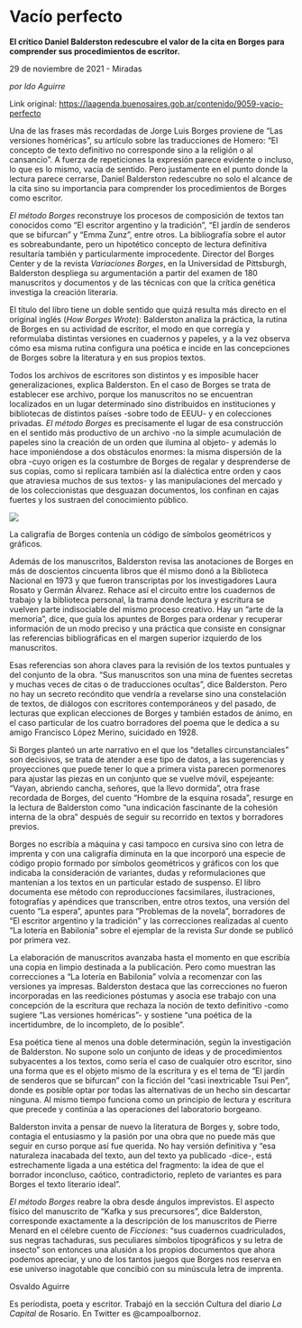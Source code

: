 # Vacío perfecto

**El crítico Daniel Balderston redescubre el valor de la cita en Borges para comprender sus procedimientos de escritor.**

29 de noviembre de 2021 - Miradas

_por ldo Aguirre_

Link original: https://laagenda.buenosaires.gob.ar/contenido/9059-vacio-perfecto



Una de las frases más recordadas de Jorge Luis Borges proviene de “Las versiones homéricas”, su artículo sobre las traducciones de Homero: “El concepto de texto definitivo no corresponde sino a la religión o al cansancio”. A fuerza de repeticiones la expresión parece evidente o incluso, lo que es lo mismo, vacía de sentido. Pero justamente en el punto donde la lectura parece cerrarse, Daniel Balderston redescubre no solo el alcance de la cita sino su importancia para comprender los procedimientos de Borges como escritor.




*El método Borges* reconstruye los procesos de composición de textos tan conocidos como “El escritor argentino y la tradición”, “El jardín de senderos que se bifurcan” y “Emma Zunz”, entre otros. La bibliografía sobre el autor es sobreabundante, pero un hipotético concepto de lectura definitiva resultaría también y particularmente improcedente. Director del Borges Center y de la revista *Variaciones Borges*, en la Universidad de Pittsburgh, Balderston despliega su argumentación a partir del examen de 180 manuscritos y documentos y de las técnicas con que la crítica genética investiga la creación literaria.




El título del libro tiene un doble sentido que quizá resulta más directo en el original inglés (*How Borges Wrote*): Balderston analiza la práctica, la rutina de Borges en su actividad de escritor, el modo en que corregía y reformulaba distintas versiones en cuadernos y papeles, y a la vez observa cómo esa misma rutina configura una poética e incide en las concepciones de Borges sobre la literatura y en sus propios textos.




Todos los archivos de escritores son distintos y es imposible hacer generalizaciones, explica Balderston. En el caso de Borges se trata de establecer ese archivo, porque los manuscritos no se encuentran localizados en un lugar determinado sino distribuidos en instituciones y bibliotecas de distintos países -sobre todo de EEUU- y en colecciones privadas. *El método Borges* es precisamente el lugar de esa construcción en el sentido más productivo de un archivo -no la simple acumulación de papeles sino la creación de un orden que ilumina al objeto- y además lo hace imponiéndose a dos obstáculos enormes: la misma dispersión de la obra -cuyo origen es la costumbre de Borges de regalar y desprenderse de sus copias, como si replicara también así la dialéctica entre orden y caos que atraviesa muchos de sus textos- y las manipulaciones del mercado y de los coleccionistas que desguazan documentos, los confinan en cajas fuertes y los sustraen del conocimiento público.




![](https://cdn.feater.me/files/images/118092/91e1f065-afb6-4b5f-bf9b-2efebb9e1b62.jpg)




La caligrafía de Borges contenía un código de símbolos geométricos y gráficos.




Además de los manuscritos, Balderston revisa las anotaciones de Borges en más de doscientos cincuenta libros que él mismo donó a la Biblioteca Nacional en 1973 y que fueron transcriptas por los investigadores Laura Rosato y Germán Álvarez. Rehace así el circuito entre los cuadernos de trabajo y la biblioteca personal, la trama donde lectura y escritura se vuelven parte indisociable del mismo proceso creativo. Hay un “arte de la memoria”, dice, que guía los apuntes de Borges para ordenar y recuperar información de un modo preciso y una práctica que consiste en consignar las referencias bibliográficas en el margen superior izquierdo de los manuscritos.




Esas referencias son ahora claves para la revisión de los textos puntuales y del conjunto de la obra. “Sus manuscritos son una mina de fuentes secretas y muchas veces de citas o de traducciones ocultas”, dice Balderston. Pero no hay un secreto recóndito que vendría a revelarse sino una constelación de textos, de diálogos con escritores contemporáneos y del pasado, de lecturas que explican elecciones de Borges y también estados de ánimo, en el caso particular de los cuatro borradores del poema que le dedica a su amigo Francisco López Merino, suicidado en 1928.




Si Borges planteó un arte narrativo en el que los “detalles circunstanciales” son decisivos, se trata de atender a ese tipo de datos, a las sugerencias y proyecciones que puede tener lo que a primera vista parecen pormenores para ajustar las piezas en un conjunto que se vuelve móvil, espejeante: “Vayan, abriendo cancha, señores, que la llevo dormida”, otra frase recordada de Borges, del cuento “Hombre de la esquina rosada”, resurge en la lectura de Balderston como “una indicación fascinante de la cohesión interna de la obra” después de seguir su recorrido en textos y borradores previos.




Borges no escribía a máquina y casi tampoco en cursiva sino con letra de imprenta y con una caligrafía diminuta en la que incorporó una especie de código propio formado por símbolos geométricos y gráficos con los que indicaba la consideración de variantes, dudas y reformulaciones que mantenían a los textos en un particular estado de suspenso. El libro documenta ese método con reproducciones facsimilares, ilustraciones, fotografías y apéndices que transcriben, entre otros textos, una versión del cuento “La espera”, apuntes para “Problemas de la novela”, borradores de “El escritor argentino y la tradición” y las correcciones realizadas al cuento “La lotería en Babilonia” sobre el ejemplar de la revista *Sur* donde se publicó por primera vez.




La elaboración de manuscritos avanzaba hasta el momento en que escribía una copia en limpio destinada a la publicación. Pero como muestran las correcciones a “La lotería en Babilonia” volvía a recomenzar con las versiones ya impresas. Balderston destaca que las correcciones no fueron incorporadas en las reediciones póstumas y asocia ese trabajo con una concepción de la escritura que rechaza la noción de texto definitivo -como sugiere “Las versiones homéricas”- y sostiene “una poética de la incertidumbre, de lo incompleto, de lo posible”.




Esa poética tiene al menos una doble determinación, según la investigación de Balderston. No supone solo un conjunto de ideas y de procedimientos subyacentes a los textos, como sería el caso de cualquier otro escritor, sino una forma que es el objeto mismo de la escritura y es el tema de “El jardín de senderos que se bifurcan” con la ficción del “casi inextricable Tsui Pen”, donde es posible optar por todas las alternativas de un hecho sin descartar ninguna. Al mismo tiempo funciona como un principio de lectura y escritura que precede y continúa a las operaciones del laboratorio borgeano.




Balderston invita a pensar de nuevo la literatura de Borges y, sobre todo, contagia el entusiasmo y la pasión por una obra que no puede más que seguir en curso porque así fue querida. No hay versión definitiva y “esa naturaleza inacabada del texto, aun del texto ya publicado -dice-, está estrechamente ligada a una estética del fragmento: la idea de que el borrador inconcluso, caótico, contradictorio, repleto de variantes es para Borges el texto literario ideal”.




*El método Borges* reabre la obra desde ángulos imprevistos. El aspecto físico del manuscrito de “Kafka y sus precursores”, dice Balderston, corresponde exactamente a la descripción de los manuscritos de Pierre Menard en el célebre cuento de *Ficciones*: “sus cuadernos cuadriculados, sus negras tachaduras, sus peculiares símbolos tipográficos y su letra de insecto” son entonces una alusión a los propios documentos que ahora podemos apreciar, y uno de los tantos juegos que Borges nos reserva en ese universo inagotable que concibió con su minúscula letra de imprenta.




Osvaldo Aguirre




Es periodista, poeta y escritor. Trabajó en la sección Cultura del diario *La Capital* de Rosario. En Twitter es @campoalbornoz.




